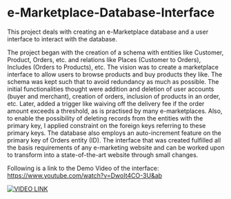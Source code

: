 # e-Marketplace-Database-Interface
This project deals with creating an e-Marketplace database and a user interface to interact with the database.

The project began with the creation of a schema with entities like Customer, Product, Orders, etc. and relations like Places (Customer to Orders), Includes 
(Orders to Products), etc. The vision was to create a marketplace interface to allow users to browse products and buy products they like. The schema was kept
such that to avoid redundancy as much as possible. The initial functionalities thought were addition and deletion of user accounts (buyer and merchant), creation of 
orders, inclusion of products in an order, etc. Later, added a trigger like waiving off the delivery fee if the order amount exceeds a 
threshold, as is practised by many e-marketplaces. Also, to enable the possibility of deleting records from 
the entities with the primary key, I applied constraint on the foreign keys referring to these primary keys. The database also employs an auto-increment feature on 
the primary key of Orders entity (ID). The interface that was created fulfilled all the basis requirements of any e-marketing website and can be worked upon to transform 
into a state-of-the-art website through small changes.

Following is a link to the Demo Video of the interface:
https://www.youtube.com/watch?v=DwoIt4CO-3U&ab

[![VIDEO LINK](https://img.youtube.com/vi/DwoIt4CO-3U&ab/0.jpg)](https://www.youtube.com/watch?v=DwoIt4CO-3U&ab)
